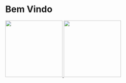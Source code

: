 
<div>
  <h1>Bem Vindo</h1>
  <a href="https://github.com/Izabele-Cristina">
    <img height="180cm" src="https://github-readme-stats.vercel.app/api?username=Izabele-Cristina&show_icons=true&theme=aura_dark&include_all_commits=true&count_private=true"/>
    <img height="180cm" src="https://github-readme-stats.vercel.app/api/top-langs/?username=Izabele-Cristina&layout=compact&langs_count=16&theme=aura_dark"/>
</div>
